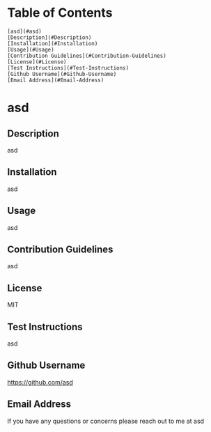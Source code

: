 # Table of Contents
    [asd](#asd)
    [Description](#Description)
    [Installation](#Installation)
    [Usage](#Usage)
    [Contribution Guidelines](#Contribution-Guidelines)
    [License](#License)
    [Test Instructions](#Test-Instructions)
    [Github Username](#Github-Username)
    [Email Address](#Email-Address)
  # asd
    
  ## Description
  asd
    
  ## Installation
  asd
    
  ## Usage
  asd
    
  ## Contribution Guidelines
  asd
    
  ## License
  MIT
    
  ## Test Instructions
  asd
    
  ## Github Username
  https://github.com/asd
    
  ## Email Address
  If you have any questions or concerns please reach out to me at asd
  